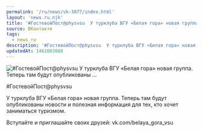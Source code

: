 ```yaml
---
permalink: '/ru/news/vk-3077/index.html'
layout: 'news.ru.njk'
title: '#ГостевойПост@physvsu  У турклуба ВГУ «Белая гора» новая группа. Теперь там будут опубликованы …'
source: ВКонтакте
tags:
  - news_ru
description: '#ГостевойПост@physvsu  У турклуба ВГУ «Белая гора» новая группа. Теперь там будут опубликованы …'
updatedAt: 1461003608
---
```

![#ГостевойПост@physvsu  У турклуба ВГУ «Белая гора» новая группа. Теперь там будут опубликованы …](https://sun9-29.userapi.com/impf/c604418/v604418086/4013/d0gNhUipSA4.jpg?size=1280x718&quality=96&sign=68a107790fd4b684cba23a9f24afb90a&c_uniq_tag=l83AVqBuDFejo8bkMrN4J1fImiCB_v4MaA8oi4-IhvA&type=album)

#ГостевойПост@physvsu

У турклуба ВГУ «Белая гора» новая группа. Теперь там будут опубликованы новости и полезная информация для тех, кто хочет заниматься туризмом.

Вступайте и приглашайте своих друзей: vk.com/belaya_gora_vsu
